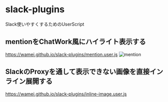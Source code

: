 # slack-plugins
Slack使いやすくするためのUserScript

## mentionをChatWork風にハイライト表示する
https://wamei.github.io/slack-plugins/mention.user.js
![mention](https://user-images.githubusercontent.com/2811188/38767201-4ea94346-4018-11e8-8a3d-c57035311a2e.png)

## SlackのProxyを通して表示できない画像を直接インライン展開する
https://wamei.github.io/slack-plugins/inline-image.user.js